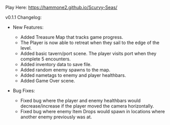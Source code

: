 Play Here: https://hammone2.github.io/Scurvy-Seas/

v0.1.1 Changelog:

- New Features:
  - Added Treasure Map that tracks game progress.
  - The Player is now able to retreat when they sail to the edge of the level.
  - Added basic tavern/port scene. The player visits port when they complete 5 encounters.
  - Added inventory data to save file.
  - Added random enemy spawns to the map.
  - Added nametags to enemy and player healthbars.
  - Added Game Over scene.

- Bug Fixes:
  - Fixed bug where the player and enemy healthbars would decrease/increase if the player moved the camera horizontally.
  - Fixed bug where enemy Item Drops would spawn in locations where another enemy previously was at.
